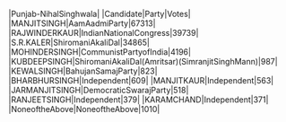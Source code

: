  
|Punjab-NihalSinghwala|
|Candidate|Party|Votes|
|MANJITSINGH|AamAadmiParty|67313|
|RAJWINDERKAUR|IndianNationalCongress|39739|
|S.R.KALER|ShiromaniAkaliDal|34865|
|MOHINDERSINGH|CommunistPartyofIndia|4196|
|KUBDEEPSINGH|ShiromaniAkaliDal(Amritsar)(SimranjitSinghMann)|987|
|KEWALSINGH|BahujanSamajParty|823|
|BHARBHURSINGH|Independent|609|
|MANJITKAUR|Independent|563|
|JARMANJITSINGH|DemocraticSwarajParty|518|
|RANJEETSINGH|Independent|379|
|KARAMCHAND|Independent|371|
|NoneoftheAbove|NoneoftheAbove|1010|
